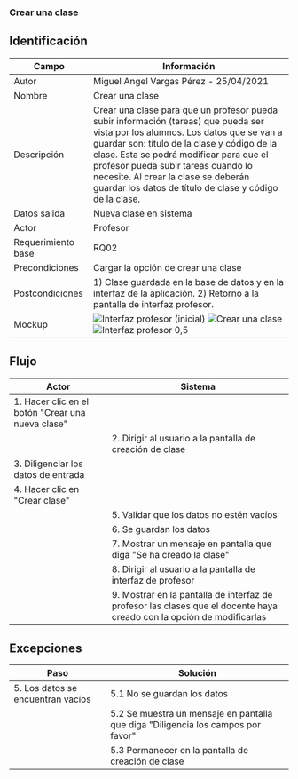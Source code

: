 ### Crear una clase
## Identificación 

| Campo | Información |
|-------|-------|
| Autor | Miguel Angel Vargas Pérez - 25/04/2021 |
| Nombre | Crear una clase |
| Descripción | Crear una clase para que un profesor pueda subir información (tareas) que pueda ser vista por los alumnos. Los datos que se van a guardar son: título de la clase y código de la clase. Esta se podrá modificar para que el profesor pueda subir tareas cuando lo necesite. Al crear la clase se deberán guardar los datos de título de clase y código de la clase. |
| Datos salida | Nueva clase en sistema |
| Actor | Profesor |
| Requerimiento base | RQ02 |
| Precondiciones | Cargar la opción de crear una clase |
| Postcondiciones | 1) Clase guardada en la base de datos y en la interfaz de la aplicación. 2) Retorno a la pantalla de interfaz profesor. |
| Mockup | ![Interfaz profesor (inicial)](https://user-images.githubusercontent.com/79241017/117558193-c2f28000-b040-11eb-9119-654624707ba9.png) ![Crear una clase](https://user-images.githubusercontent.com/79241017/116014181-a7778600-a5f9-11eb-8e54-63bace5d1b23.png) ![Interfaz profesor 0,5](https://user-images.githubusercontent.com/79241017/117558685-0b13a180-b045-11eb-8a05-27cdcab0575d.png) |

## Flujo
| Actor | Sistema |
|-------|-------|
| 1. Hacer clic en el botón "Crear una nueva clase"  |  |
|  | 2. Dirigir al usuario a la pantalla de creación de clase |
| 3. Diligenciar los datos de entrada |  |
| 4. Hacer clic en "Crear clase"  |  |
|  | 5. Validar que los datos no estén vacíos |
|  | 6. Se guardan los datos |
|  | 7. Mostrar un mensaje en pantalla que diga "Se ha creado la clase" |
|  | 8. Dirigir al usuario a la pantalla de interfaz de profesor |
|  | 9. Mostrar en la pantalla de interfaz de profesor las clases que el docente haya creado con la opción de modificarlas |


## Excepciones
| Paso | Solución |
|-------|-------|
| 5. Los datos se encuentran vacíos | 5.1 No se guardan los datos |
|  | 5.2 Se muestra un mensaje en pantalla que diga "Diligencia los campos por favor" |
|  | 5.3 Permanecer en la pantalla de creación de clase |
